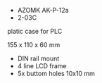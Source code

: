 * AZOMK AK-P-12a
* 2-03C

platic case for PLC

155 x 110 x 60 mm

* DIN rail mount
* 4 line LCD frame
* 5x buttom holes 10x10 mm

